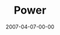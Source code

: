 ---
layout: message
category: message
series: "Ghost"
title: "Power"
date: 2007-04-07-00-00
message_id: 24
audio: "http://s3.amazonaws.com/crossroads-media/message/audio/Ghost_01_Power_04-07-07_Tome.mp3"
audio-duration: "38:21"
explicit: false
---